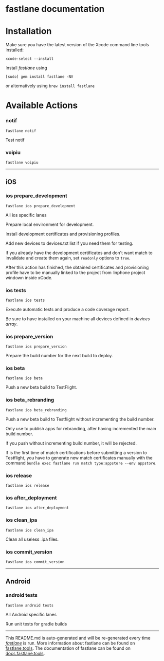 fastlane documentation
================
# Installation

Make sure you have the latest version of the Xcode command line tools installed:

```
xcode-select --install
```

Install _fastlane_ using
```
[sudo] gem install fastlane -NV
```
or alternatively using `brew install fastlane`

# Available Actions
### notif
```
fastlane notif
```
Test notif
### voipiu
```
fastlane voipiu
```


----

## iOS
### ios prepare_development
```
fastlane ios prepare_development
```
All ios specific lanes

Prepare local environment for development.

Install development certificates and provisioning profiles.

Add new devices to devices.txt list if you need them for testing.

If you already have the development certificates and don't want match to invalidate and create them again, set `readonly` options to `true`.

After this action has finished, the obtained certificates and provisioning profile have to be manually linked to the project from linphone project windown inside xCode.
### ios tests
```
fastlane ios tests
```
Execute automatic tests and produce a code coverage report.

Be sure to have installed on your machine all devices defined in *devices array*.
### ios prepare_version
```
fastlane ios prepare_version
```
Prepare the build number for the next build to deploy.
### ios beta
```
fastlane ios beta
```
Push a new beta build to TestFlight.
### ios beta_rebranding
```
fastlane ios beta_rebranding
```
Push a new beta build to Testflight without incrementing the build number.

Only use to publish apps for rebranding, after having incremented the main build number.

If you push without incrementing build number, it will be rejected.

If is the first time of match certifications before submitting a version to Testflight, you have to generate new match certificates manually with the command `bundle exec fastlane run match type:appstore --env appstore`.
### ios release
```
fastlane ios release
```

### ios after_deployment
```
fastlane ios after_deployment
```

### ios clean_ipa
```
fastlane ios clean_ipa
```
Clean all useless .ipa files.
### ios commit_version
```
fastlane ios commit_version
```


----

## Android
### android tests
```
fastlane android tests
```
All Android specific lanes

Run unit tests for gradle builds

----

This README.md is auto-generated and will be re-generated every time [_fastlane_](https://fastlane.tools) is run.
More information about fastlane can be found on [fastlane.tools](https://fastlane.tools).
The documentation of fastlane can be found on [docs.fastlane.tools](https://docs.fastlane.tools).

